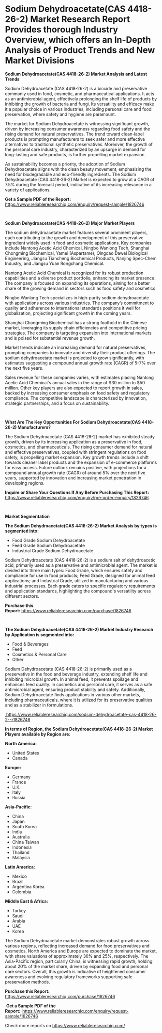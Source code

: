 <p><h1>Sodium Dehydroacetate(CAS 4418-26-2) Market Research Report Provides thorough Industry Overview, which offers an In-Depth Analysis of Product Trends and New Market Divisions</h1></p><p><strong>Sodium Dehydroacetate(CAS 4418-26-2) Market Analysis and Latest Trends</strong></p>
<p><p>Sodium Dehydroacetate (CAS 4418-26-2) is a biocide and preservative commonly used in food, cosmetic, and pharmaceutical applications. It acts as an antimicrobial agent, effectively prolonging the shelf life of products by inhibiting the growth of bacteria and fungi. Its versatility and efficacy make it a popular choice in various industries, including personal care and food preservation, where safety and hygiene are paramount. </p><p>The market for Sodium Dehydroacetate is witnessing significant growth, driven by increasing consumer awareness regarding food safety and the rising demand for natural preservatives. The trend toward clean-label products is prompting manufacturers to seek safer and more effective alternatives to traditional synthetic preservatives. Moreover, the growth of the personal care industry, characterized by an upsurge in demand for long-lasting and safe products, is further propelling market expansion.</p><p>As sustainability becomes a priority, the adoption of Sodium Dehydroacetate aligns with the clean beauty movement, emphasizing the need for biodegradable and eco-friendly ingredients. The Sodium Dehydroacetate (CAS 4418-26-2) Market is expected to grow at a CAGR of 7.5% during the forecast period, indicative of its increasing relevance in a variety of applications.</p></p>
<p><strong>Get a Sample PDF of the Report:&nbsp;</strong> <a href="https://www.reliableresearchiq.com/enquiry/request-sample/1826746?utm_campaign=103&utm_medium=2&utm_source=Github&utm_content=ia&utm_term=03022025&utm_id=sodium-dehydroacetatecas-4418-26-2">https://www.reliableresearchiq.com/enquiry/request-sample/1826746</a></p>
<p>&nbsp;</p>
<p><strong>Sodium Dehydroacetate(CAS 4418-26-2) Major Market Players</strong></p>
<p><p>The sodium dehydroacetate market features several prominent players, each contributing to the growth and development of this preservative ingredient widely used in food and cosmetic applications. Key companies include Nantong Acetic Acid Chemical, Ningbo Wanlong Tech, Shanghai Chongming Biochemical, Yamei (Aspartame), Qingdao Dawei Biological Engineering, Jiangsu Tiancheng Biochemical Products, Nanjing Spec-Chem Industry, and Jiangsu Yuan Rongchang Chemical.</p><p>Nantong Acetic Acid Chemical is recognized for its robust production capabilities and a diverse product portfolio, enhancing its market presence. The company is focused on expanding its operations, aiming for a better share of the growing demand in sectors such as food safety and cosmetics.</p><p>Ningbo Wanlong Tech specializes in high-purity sodium dehydroacetate with applications across various industries. The company’s commitment to quality and adherence to international standards positions it well for globalization, projecting significant growth in the coming years.</p><p>Shanghai Chongming Biochemical has a strong foothold in the Chinese market, leveraging its supply chain efficiencies and competitive pricing strategies. The company is targeting expansion into international markets and is poised for substantial revenue growth.</p><p>Market trends indicate an increasing demand for natural preservatives, prompting companies to innovate and diversify their product offerings. The sodium dehydroacetate market is projected to grow significantly, with estimates suggesting a compound annual growth rate (CAGR) of 5-7% over the next five years.</p><p>Sales revenue for these companies varies, with estimates placing Nantong Acetic Acid Chemical's annual sales in the range of $30 million to $50 million. Other key players are also expected to report growth in sales, backed by increasing consumer emphasis on food safety and regulatory compliance. The competitive landscape is characterized by innovation, strategic partnerships, and a focus on sustainability.</p></p>
<p>&nbsp;</p>
<p><strong>What Are The Key Opportunities For Sodium Dehydroacetate(CAS 4418-26-2) Manufacturers?</strong></p>
<p><p>The Sodium Dehydroacetate (CAS 4418-26-2) market has exhibited steady growth, driven by its increasing application as a preservative in food, cosmetics, and pharmaceuticals. The rising consumer demand for natural and effective preservatives, coupled with stringent regulations on food safety, is propelling market expansion. Key growth trends include a shift towards cleaner label products and the expansion of e-commerce platforms for easy access. Future outlook remains positive, with projections for a compound annual growth rate (CAGR) of around 5% over the next five years, supported by innovation and increasing market penetration in developing regions.</p></p>
<p><strong>Inquire or Share Your Questions If Any Before Purchasing This Report:</strong> <a href="https://www.reliableresearchiq.com/enquiry/pre-order-enquiry/1826746?utm_campaign=103&utm_medium=2&utm_source=Github&utm_content=ia&utm_term=03022025&utm_id=sodium-dehydroacetatecas-4418-26-2">https://www.reliableresearchiq.com/enquiry/pre-order-enquiry/1826746</a></p>
<p>&nbsp;</p>
<p><strong>Market Segmentation</strong></p>
<p><strong>The Sodium Dehydroacetate(CAS 4418-26-2) Market Analysis by types is segmented into:</strong></p>
<p><ul><li>Food Grade Sodium Dehydroacetate</li><li>Feed Grade Sodium Dehydroacetate</li><li>Industrial Grade Sodium Dehydroacetate</li></ul></p>
<p><p>Sodium Dehydroacetate (CAS 4418-26-2) is a sodium salt of dehydroacetic acid, primarily used as a preservative and antimicrobial agent. The market is divided into three main types: Food Grade, which ensures safety and compliance for use in food products; Feed Grade, designed for animal feed applications; and Industrial Grade, utilized in manufacturing and various industrial processes. Each grade caters to specific regulatory requirements and application standards, highlighting the compound's versatility across different sectors.</p></p>
<p><strong>Purchase this Report:&nbsp;</strong><a href="https://www.reliableresearchiq.com/purchase/1826746?utm_campaign=103&utm_medium=2&utm_source=Github&utm_content=ia&utm_term=03022025&utm_id=sodium-dehydroacetatecas-4418-26-2">https://www.reliableresearchiq.com/purchase/1826746</a></p>
<p>&nbsp;</p>
<p><strong>The Sodium Dehydroacetate(CAS 4418-26-2) Market Industry Research by Application is segmented into:</strong></p>
<p><ul><li>Food & Beverages</li><li>Feed</li><li>Cosmetics & Personal Care</li><li>Other</li></ul></p>
<p><p>Sodium Dehydroacetate (CAS 4418-26-2) is primarily used as a preservative in the food and beverage industry, extending shelf life and inhibiting microbial growth. In animal feed, it prevents spoilage and enhances feed quality. In cosmetics and personal care, it serves as a safe antimicrobial agent, ensuring product stability and safety. Additionally, Sodium Dehydroacetate finds applications in various other markets, including pharmaceuticals, where it is utilized for its preservative qualities and as a stabilizer in formulations.</p></p>
<p><a href="https://www.reliableresearchiq.com/sodium-dehydroacetate-cas-4418-26-2--r1826746?utm_campaign=103&utm_medium=2&utm_source=Github&utm_content=ia&utm_term=03022025&utm_id=sodium-dehydroacetatecas-4418-26-2">&nbsp;https://www.reliableresearchiq.com/sodium-dehydroacetate-cas-4418-26-2--r1826746</a></p>
<p><strong>In terms of Region, the Sodium Dehydroacetate(CAS 4418-26-2) Market Players available by Region are:</strong></p>
<p>
    <p> <strong> North America: </strong>
        <ul>
            <li>United States</li>
            <li>Canada</li>
        </ul>
        </p> 
    <p> <strong> Europe: </strong>
        <ul>
            <li>Germany</li>
            <li>France</li>
            <li>U.K.</li>
            <li>Italy</li>
            <li>Russia</li>
        </ul>
        </p> 
    <p> <strong> Asia-Pacific: </strong>
        <ul>
            <li>China</li>
            <li>Japan</li>
            <li>South Korea</li>
            <li>India</li>
            <li>Australia</li>
            <li>China Taiwan</li>
            <li>Indonesia</li>
            <li>Thailand</li>
            <li>Malaysia</li>
        </ul>
        </p> 
    <p> <strong> Latin America: </strong>
        <ul>
            <li>Mexico</li>
            <li>Brazil</li>
            <li>Argentina Korea</li>
            <li>Colombia</li>
        </ul>
        </p> 
    <p> <strong> Middle East & Africa: </strong>
        <ul>
            <li>Turkey</li>
            <li>Saudi</li>
            <li>Arabia</li>
            <li>UAE</li>
            <li>Korea</li>
        </ul>
    </p>
    </p>
<p><p>The Sodium Dehydroacetate market demonstrates robust growth across various regions, reflecting increased demand for food preservatives and cosmetics. North America and Europe are expected to dominate the market, with share valuations of approximately 30% and 25%, respectively. The Asia-Pacific region, particularly China, is witnessing rapid growth, holding about 20% of the market share, driven by expanding food and personal care sectors. Overall, this growth is indicative of heightened consumer awareness and evolving regulatory frameworks supporting safe preservation methods.</p></p>
<p><strong>Purchase this Report: </strong><a href="https://www.reliableresearchiq.com/purchase/1826746?utm_campaign=103&utm_medium=2&utm_source=Github&utm_content=ia&utm_term=03022025&utm_id=sodium-dehydroacetatecas-4418-26-2">https://www.reliableresearchiq.com/purchase/1826746</a></p>
<p>&nbsp;<strong>Get a Sample PDF of the Report:&nbsp;&nbsp;</strong><a href="https://www.reliableresearchiq.com/enquiry/request-sample/1826746?utm_campaign=103&utm_medium=2&utm_source=Github&utm_content=ia&utm_term=03022025&utm_id=sodium-dehydroacetatecas-4418-26-2">https://www.reliableresearchiq.com/enquiry/request-sample/1826746</a></p>
<p><strong></strong></p>
<p>Check more reports on <a href="https://www.reliableresearchiq.com/?utm_campaign=103&utm_medium=2&utm_source=Github&utm_content=ia&utm_term=03022025&utm_id=sodium-dehydroacetatecas-4418-26-2">https://www.reliableresearchiq.com/</a></p>
